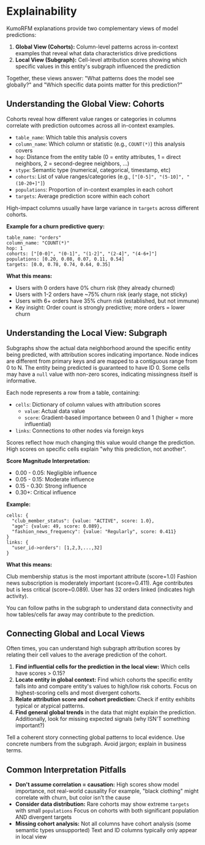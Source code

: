 # Explainability

KumoRFM explanations provide two complementary views of model predictions:

1. **Global View (Cohorts):** Column-level patterns across in-context examples that reveal what data characteristics drive predictions
1. **Local View (Subgraph):** Cell-level attribution scores showing which specific values in this entity's subgraph influenced the prediction

Together, these views answer: "What patterns does the model see globally?" and "Which specific data points matter for this prediction?"

## Understanding the Global View: Cohorts

Cohorts reveal how different value ranges or categories in columns correlate with prediction outcomes across all in-context examples.

- `table_name`: Which table this analysis covers
- `column_name`: Which column or statistic (e.g., `COUNT(*)`) this analysis covers
- `hop`: Distance from the entity table (0 = entity attributes, 1 = direct neighbors, 2 = second-degree neighbors, ...)
- `stype`: Semantic type (numerical, categorical, timestamp, etc)
- `cohorts`: List of value ranges/categories (e.g., `["[0-5]", "(5-10]", "(10-20+]"]`)
- `populations`: Proportion of in-context examples in each cohort
- `targets`: Average prediction score within each cohort

High-impact columns usually have large variance in `targets` across different cohorts.

**Example for a churn predictive query:**

```
table_name: "orders"
column_name: "COUNT(*)"
hop: 1
cohorts: ["[0-0]", "(0-1]", "(1-2]", "(2-4]", "(4-6+]"]
populations: [0.20, 0.08, 0.07, 0.11, 0.54]
targets: [0.0, 0.78, 0.74, 0.64, 0.35]
```

**What this means:**

- Users with 0 orders have 0% churn risk (they already churned)
- Users with 1-2 orders have ~75% churn risk (early stage, not sticky)
- Users with 6+ orders have 35% churn risk (established, but not immune)
- Key insight: Order count is strongly predictive; more orders = lower churn

## Understanding the Local View: Subgraph

Subgraphs show the actual data neighborhood around the specific entity being predicted, with attribution scores indicating importance.
Node indices are different from primary keys and are mapped to a contiguous range from 0 to N.
The entity being predicted is guaranteed to have ID 0.
Some cells may have a `null` value with non-zero scores, indicating missingness itself is informative.

Each node represents a row from a table, containing:

- `cells`: Dictionary of column values with attribution scores
  - `value`: Actual data value
  - `score`: Gradient-based importance between 0 and 1 (higher = more influential)
- `links`: Connections to other nodes via foreign keys

Scores reflect how much changing this value would change the prediction.
High scores on specific cells explain "why this prediction, not another".

**Score Magnitude Interpretation:**

- 0.00 - 0.05: Negligible influence
- 0.05 - 0.15: Moderate influence
- 0.15 - 0.30: Strong influence
- 0.30+: Critical influence

**Example:**

```
cells: {
  "club_member_status": {value: "ACTIVE", score: 1.0},
  "age": {value: 49, score: 0.089},
  "fashion_news_frequency": {value: "Regularly", score: 0.411}
}
links: {
  "user_id->orders": [1,2,3,...,32]
}
```

**What this means:**

Club membership status is the most important attribute (score=1.0)
Fashion news subscription is moderately important (score=0.411).
Age contributes but is less critical (score=0.089).
User has 32 orders linked (indicates high activity).

You can follow paths in the subgraph to understand data connectivity and how tables/cells far away may contribute to the prediction.

## Connecting Global and Local Views

Often times, you can understand high subgraph attribution scores by relating their cell values to the average prediction of the cohort.

1. **Find influential cells for the prediction in the local view:**
   Which cells have scores > 0.15?
1. **Locate entity in global context:**
   Find which cohorts the specific entity falls into and compare entity's values to high/low risk cohorts.
   Focus on highest-scoring cells and most divergent cohorts.
1. **Relate attribution score and cohort prediction:**
   Check if entity exhibits typical or atypical patterns.
1. **Find general global trends** in the data that might explain the prediction.
   Additionally, look for missing expected signals (why ISN'T something important?)

Tell a coherent story connecting global patterns to local evidence.
Use concrete numbers from the subgraph.
Avoid jargon; explain in business terms.

## Common Interpretation Pitfalls

- **Don't assume correlation = causation:**
  High scores show model importance, not real-world causality
  For example, "black clothing" might correlate with churn, but color isn't the cause
- **Consider data distribution:**
  Rare cohorts may show extreme `targets` with small `populations`
  Focus on cohorts with both significant population AND divergent targets
- **Missing cohort analysis:**
  Not all columns have cohort analysis (some semantic types unsupported)
  Text and ID columns typically only appear in local view
